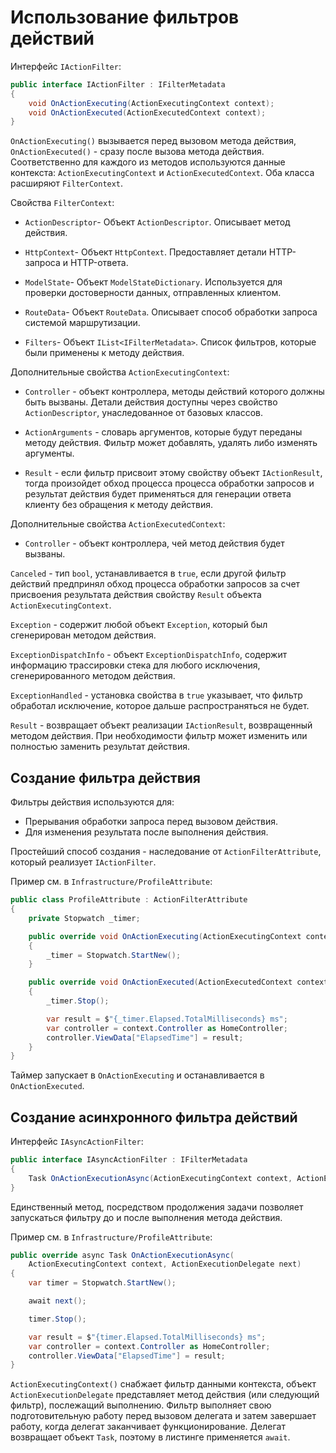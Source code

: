 # Использование фильтров действий

Интерфейс `IActionFilter`:
```cs
public interface IActionFilter : IFilterMetadata
{
    void OnActionExecuting(ActionExecutingContext context);
    void OnActionExecuted(ActionExecutedContext context);
}
```

`OnActionExecuting()` вызывается перед вызовом метода действия, `OnActionExecuted()` - сразу после
вызова метода действия. Соответственно для каждого из методов используются данные контекста:
`ActionExecutingContext` и `ActionExecutedContext`. Оба класса расширяют `FilterContext`.

Свойства `FilterContext`:
* `ActionDescriptor`- Объект `ActionDescriptor`. Описывает метод действия.

* `HttpContext`- Объект `HttpContext`. Предоставляет детали HTTP-запроса и HTTP-ответа.

* `ModelState`- Объект `ModelStateDictionary`. Используется для проверки достоверности данных,
отправленных клиентом.

* `RouteData`- Объект `RouteData`. Описывает способ обработки запроса системой маршрутизации.

* `Filters`- Объект `IList<IFilterMetadata>`. Список фильтров, которые были применены к методу
действия.


Дополнительные свойства `ActionExecutingContext`:
* `Controller` - объект контроллера, методы действий которого должны быть вызваны.
Детали действия доступны через свойство `ActionDescriptor`, унаследованное от базовых классов.

* `ActionArguments` - словарь аргументов, которые будут переданы методу действия.
Фильтр может добавлять, удалять либо изменять аргументы.

* `Result` - если фильтр присвоит этому свойству объект `IActionResult`, тогда произойдет обход
процесса процесса обработки запросов и результат действия будет применяться для генерации ответа
клиенту без обращения к методу действия.


Дополнительные свойства `ActionExecutedContext`:
* `Controller` - объект контроллера, чей метод действия будет вызваны.

`Canceled` - тип `bool`, устанавливается в `true`, если другой фильтр действий предпринял обход
процесса обработки запросов за счет присвоения результата действия свойству `Result` объекта
`ActionExecutingContext`.

`Exception` - содержит любой объект `Exception`, который был сгенерирован методом действия.

`ExceptionDispatchInfo` - объект `ExceptionDispatchInfo`, содержит информацию трассировки стека для
любого исключения, сгенерированного методом действия.

`ExceptionHandled` - установка свойства в `true` указывает, что фильтр обработал исключение, которое
дальше распространяться не будет.

`Result` - возвращает объект реализации `IActionResult`, возвращенный методом действия. При
необходимости фильтр может изменить или полностью заменить результат действия.


## Создание фильтра действия

Фильтры действия используются для:
* Прерывания обработки запроса перед вызовом действия.
* Для изменения результата после выполнения действия.

Простейший способ создания - наследование от `ActionFilterAttribute`, который реализует `IActionFilter`.

Пример см. в `Infrastructure/ProfileAttribute`:
```cs
public class ProfileAttribute : ActionFilterAttribute
{
    private Stopwatch _timer;

    public override void OnActionExecuting(ActionExecutingContext context)
    {
        _timer = Stopwatch.StartNew();
    }

    public override void OnActionExecuted(ActionExecutedContext context)
    {
        _timer.Stop();

        var result = $"{_timer.Elapsed.TotalMilliseconds} ms";
        var controller = context.Controller as HomeController;
        controller.ViewData["ElapsedTime"] = result;
    }
}
```

Таймер запускает в `OnActionExecuting` и останавливается в `OnActionExecuted`.


## Создание асинхронного фильтра действий

Интерфейс `IAsyncActionFilter`:
```cs
public interface IAsyncActionFilter : IFilterMetadata
{
    Task OnActionExecutionAsync(ActionExecutingContext context, ActionExectionDelegate next);
}
```

Единственный метод, посредством продолжения задачи позволяет запускаться фильтру до и после
выполнения метода действия.

Пример см. в `Infrastructure/ProfileAttribute`:
```cs
public override async Task OnActionExecutionAsync(
    ActionExecutingContext context, ActionExecutionDelegate next)
{
    var timer = Stopwatch.StartNew();

    await next();

    timer.Stop();

    var result = $"{timer.Elapsed.TotalMilliseconds} ms";
    var controller = context.Controller as HomeController;
    controller.ViewData["ElapsedTime"] = result;
}
```

`ActionExecutingContext()` снабжает фильтр данными контекста, объект `ActionExecutionDelegate`
представляет метод действия (или следующий фильтр), послежащий выполнению.
Фильтр выполняет свою подготовительную работу перед вызовом делегата и затем завершает работу,
когда делегат заканчивает функционирование. Делегат возвращает объект `Task`, поэтому в листинге
применяется `await`.
